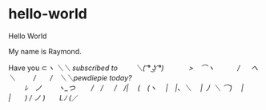 # hello-world
Hello World

My name is Raymond.

Have you 
⊂_ヽ
   ＼＼ subscribed to
　　 ＼( ͡° ͜ʖ ͡°)
　　　 >　⌒ヽ
　　　/ 　 へ＼
　　 /　　/　＼＼pewdiepie today?  
　　 ﾚ　ノ　　 ヽ_つ
　　/　/
　 /　/|
　(　(ヽ
　|　|、＼
　| 丿 ＼ ⌒)
　| |　　) /
ノ )　　Lﾉ
(_／
